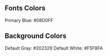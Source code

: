 ## Fonts Colors

Primary Blue: #08D0FF

## Background Colors

Default Gray: #202329
Default White: #F5F8FA

